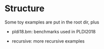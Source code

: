 # Structure

Some toy examples are put in the root dir, plus

- pldi18.bm: benchmarks used in PLDI2018

- recursive: more recursive examples

